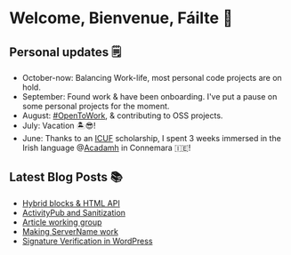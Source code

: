 # Welcome, Bienvenue, Fáilte 👋

## Personal updates 🗒
- October-now: Balancing Work-life, most personal code projects are on hold.
- September: Found work & have been onboarding. I've put a pause on some personal projects for the moment.
- August: [#OpenToWork](https://www.linkedin.com/in/django-doucet/), & contributing to OSS projects.
- July: Vacation 🏝😎!
- June: Thanks to an [ICUF](https://www.icuf.ie/) scholarship, I spent 3 weeks immersed in the Irish language @[Acadamh](https://www.acadamh.ie/) in Connemara 🇮🇪!


## Latest Blog Posts 📚
<!-- BLOG-POST-LIST:START -->
- [Hybrid blocks &amp; HTML API](https://mediaformat.org/2024/08/hybrid-blocks-html-api/)
- [ActivityPub and Sanitization](https://mediaformat.org/2024/07/activitypub-and-sanitization/)
- [Article working group](https://mediaformat.org/2024/02/article-working-group/)
- [Making ServerName work](https://mediaformat.org/2024/01/making-servername-work/)
- [Signature Verification in WordPress](https://mediaformat.org/2023/10/signature-verification-in-wordpress/)
<!-- BLOG-POST-LIST:END -->
